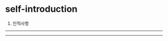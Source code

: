 # self-introduction
1. 인적사항
----------------------------------------------------------
----------------------------------------------------------
